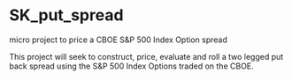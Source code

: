 # SK_put_spread
micro project to price a CBOE S&amp;P 500 Index Option spread

This project will seek to construct, price, evaluate and roll a two legged put back spread using the S&P 500 Index Options traded on the CBOE.

